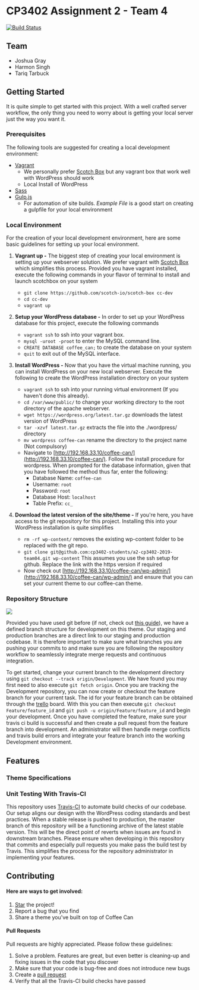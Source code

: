 # CP3402 Assignment 2 - Team 4
[![Build Status](https://travis-ci.org/cp3402-students/a2-cp3402-2019-team04.svg?branch=master)](https://travis-ci.org/cp3402-students/a2-cp3402-2019-team04)
## Team
- Joshua Gray
- Harmon Singh
- Tariq Tarbuck

## Getting Started
It is quite simple to get started with this project. With a well crafted server workflow, the only thing you need to worry about is getting your local server just the way you want it.
### Prerequisites
The following tools are suggested for creating a local development environment:
- [Vagrant](https://www.vagrantup.com/)
  - We personally prefer [Scotch Box](https://box.scotch.io/) but any vagrant box that work well with WordPress should work
  - Local Install of WordPress
- [Sass](https://sass-lang.com/)
- [Gulp.js](https://gulpjs.com/)
  - For automation of site builds. *Example File* is a good start on creating a gulpfile for your local environment

### Local Environment
For the creation of your local development environment, here are some basic guidelines for setting up your local environment.

1. **Vagrant up -** The biggest step of creating your local environment is setting up your webserver solution. We prefer vagrant with [Scotch Box](https://box.scotch.io/) which simplifies this process. Provided you have vagrant installed, execute the following commands in your flavor of terminal to install and launch scotchbox on your system
    - `git clone https://github.com/scotch-io/scotch-box cc-dev`
    - `cd cc-dev`
    - `vagrant up`

2. **Setup your WordPress database -** In order to set up your WordPress database for this project, execute the following commands
    - `vagrant ssh` to ssh into your vagrant box.
    - `mysql -uroot -proot` to enter the MySQL command line.
    - `CREATE DATABASE coffee_can;` to create the database on your system
    - `quit` to exit out of the MySQL interface.



3. **Install WordPress -** Now that you have the virtual machine running, you can install WordPress on your new local webserver. Execute the following to create the WordPress installation directory on your system
    - `vagrant ssh` to ssh into your running virtual environment (If you haven't done this already).
    - `cd /var/www/public/` to change your working directory to the root directory of the apache webserver.
    - `wget https://wordpress.org/latest.tar.gz` downloads the latest version of WordPress
    - `tar -xzvf latest.tar.gz` extracts the file into the ./wordpress/ directory  
    - `mv wordpress coffee-can` rename the directory to the project name (Not compulsory)
    - Navigate to [http://192.168.33.10/coffee-can/](http://192.168.33.10/coffee-can/). Follow the install procedure for wordpress. When prompted for the database information, given that you have followed the method thus far, enter the following:
        - Database Name: `coffee-can`
        - Username: `root`
        - Password: `root`
        - Database Host: `localhost`
        - Table Prefix: `cc_`

4. **Download the latest version of the site/theme -** If you're here, you have access to the git repository for this project. Installing this into your WordPress installation is quite simplifies
    - `rm -rf wp-content/` removes the existing wp-content folder to be replaced with the git repo.
    - `git clone git@github.com:cp3402-students/a2-cp3402-2019-team04.git wp-content` This assumes you use the ssh setup for github. Replace the link with the https version if required
    - Now check out [http://192.168.33.10/coffee-can/wp-admin/](http://192.168.33.10/coffee-can/wp-admin/) and ensure that you can set your current theme to our coffee-can theme.


### Repository Structure
![](https://joshuag.sgedu.site/Images/workflow.PNG)

Provided you have used git before (if not, check out [this guide](https://guides.github.com/activities/hello-world/)), we have a defined branch structure for development on this theme. Our staging and production branches are a direct link to our staging and production codebase. It is therefore important to make sure what branches you are pushing your commits to and make sure you are following the repository workflow to seamlessly integrate merge requests and continuous integration.

To get started, change your current branch to the development directory using `git checkout --track origin/Development`. We have found you may first need to also execute `git fetch origin`. Once you are tracking the Development repository, you can now create or checkout the feature branch for your current task. The id for your feature branch can be obtained through the [trello](https://trello.com/b/J7tXOscO/cp3402-assignment-two) board. With this you can then execute `git checkout Feature/feature_id` and `git push -u origin/Feature/feature_id` and begin your development. Once you have completed the feature, make sure your travis ci build is successful and then create a pull request from the feature branch into development. An administrator will then handle merge conflicts and travis build errors and integrate your feature branch into the working Development environment.

## Features


### Theme Specifications


### Unit Testing With Travis-CI
This repository uses [Travis-CI](https://travis-ci.org/) to automate build checks of our codebase. Our setup aligns our design with the WordPress coding standards and best practices. When a stable release is pushed to production, the master branch of this repository will be a functioning archive of the latest stable version. This will be the direct point of reverts when issues are found in downstream branches. Please ensure when developing in this repository that commits and especially pull requests you make pass the build test by Travis. This simplifies the process for the repository administrator in implementing your features.


## Contributing
#### Here are ways to get involved:

1. [Star](https://github.com/cp3402-students/a2-cp3402-2019-team04) the project!
2. Report a bug that you find
3. Share a theme you've built on top of Coffee Can

#### Pull Requests

Pull requests are highly appreciated. Please follow these guidelines:

1. Solve a problem. Features are great, but even better is cleaning-up and fixing issues in the code that you discover
2. Make sure that your code is bug-free and does not introduce new bugs
3. Create a [pull request](https://help.github.com/articles/creating-a-pull-request)
4. Verify that all the Travis-CI build checks have passed
